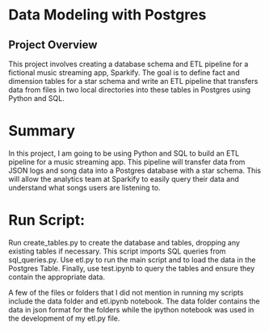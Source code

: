 # Data Modeling with Postgres

## Project Overview
This project involves creating a database schema and ETL pipeline for a fictional music streaming app, Sparkify. The goal is to define fact and dimension tables for a star schema and write an ETL pipeline that transfers data from files in two local directories into these tables in Postgres using Python and SQL.

# Summary
In this project, I am going to be using Python and SQL to build an ETL pipeline for a music streaming app. This pipeline will transfer data from JSON logs and song data into a Postgres database with a star schema. This will allow the analytics team at Sparkify to easily query their data and understand what songs users are listening to.

# Run Script:

Run create_tables.py to create the database and tables, dropping any existing tables if necessary. This script imports SQL queries from sql_queries.py. Use etl.py to run the main script and to load the data in the Postgres Table. Finally, use test.ipynb to query the tables and ensure they contain the appropriate data.

A few of the files or folders that I did not mention in running my scripts include the data folder and etl.ipynb notebook. The data folder contains the data in json format for the folders while the ipython notebook was used in the development of my etl.py file.
